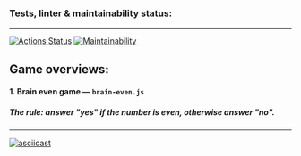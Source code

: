 ### Tests, linter & maintainability status:
<hr>

[![Actions Status](https://github.com/paultasov/php-project-45/workflows/hexlet-check/badge.svg)](https://github.com/paultasov/php-project-45/actions)
[![Maintainability](https://api.codeclimate.com/v1/badges/e091dafe0b00a5db8718/maintainability)](https://codeclimate.com/github/paultasov/php-project-45/maintainability)

## Game overviews:
#### 1. Brain even game — `brain-even.js`
##### _The rule: answer "yes" if the number is even, otherwise answer "no"._
***
[![asciicast](https://asciinema.org/a/zV5kZfCiDle97T0Lzc0jIfmrR.svg)](https://asciinema.org/a/zV5kZfCiDle97T0Lzc0jIfmrR)